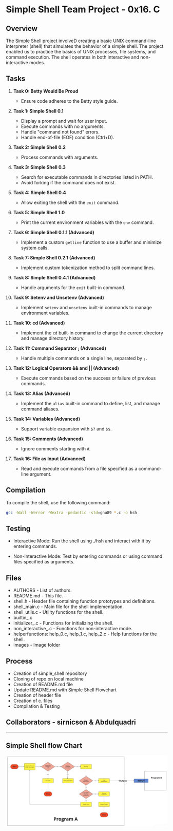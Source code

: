 # Simple Shell Team Project - 0x16. C

## Overview

The Simple Shell project involveD creating a basic UNIX command-line interpreter (shell) that simulates the behavior of a simple shell. The project enabled us to practice the basics  of UNIX processes, file systems, and command execution. The shell operates in both interactive and non-interactive modes.

## Tasks

1. **Task 0: Betty Would Be Proud**
   - Ensure code adheres to the Betty style guide.

2. **Task 1: Simple Shell 0.1**
   - Display a prompt and wait for user input.
   - Execute commands with no arguments.
   - Handle "command not found" errors.
   - Handle end-of-file (EOF) condition (Ctrl+D).

3. **Task 2: Simple Shell 0.2**
   - Process commands with arguments.

4. **Task 3: Simple Shell 0.3**
   - Search for executable commands in directories listed in PATH.
   - Avoid forking if the command does not exist.

5. **Task 4: Simple Shell 0.4**
   - Allow exiting the shell with the `exit` command.

6. **Task 5: Simple Shell 1.0**
   - Print the current environment variables with the `env` command.

7. **Task 6: Simple Shell 0.1.1 (Advanced)**
   - Implement a custom `getline` function to use a buffer and minimize system calls.

8. **Task 7: Simple Shell 0.2.1 (Advanced)**
   - Implement custom tokenization method to split command lines.

9. **Task 8: Simple Shell 0.4.1 (Advanced)**
   - Handle arguments for the `exit` built-in command.

10. **Task 9: Setenv and Unsetenv (Advanced)**
    - Implement `setenv` and `unsetenv` built-in commands to manage environment variables.

11. **Task 10: cd (Advanced)**
    - Implement the `cd` built-in command to change the current directory and manage directory history.

12. **Task 11: Command Separator ; (Advanced)**
    - Handle multiple commands on a single line, separated by `;`.

13. **Task 12: Logical Operators && and || (Advanced)**
    - Execute commands based on the success or failure of previous commands.

14. **Task 13: Alias (Advanced)**
    - Implement the `alias` built-in command to define, list, and manage command aliases.

15. **Task 14: Variables (Advanced)**
    - Support variable expansion with `$?` and `$$`.

16. **Task 15: Comments (Advanced)**
    - Ignore comments starting with `#`.

17. **Task 16: File as Input (Advanced)**
    - Read and execute commands from a file specified as a command-line argument.

## Compilation

To compile the shell, use the following command:

```bash
gcc -Wall -Werror -Wextra -pedantic -std=gnu89 *.c -o hsh
```

## Testing
- Interactive Mode: Run the shell using ./hsh and interact with it by entering commands.

- Non-Interactive Mode: Test by entering commands or using command files specified as arguments.

## Files
- AUTHORS - List of authors.
- README.md - This file.
- shell.h - Header file containing function prototypes and definitions.
- shell_main.c - Main file for the shell implementation.
- shell_utils.c - Utility functions for the shell.
- builtin_.c
- initializer_.c - Functions for initializing the shell.
- non_interactive_.c - Functions for non-interactive mode.
- helperfunctions: help_0.c, help_1.c, help_2.c - Help functions for the shell.
- images - Image folder


## Process
- Creation of simple_shell repository
- Cloning of repo on local machine
- Creation of README.md file
- Update README.md with Simple Shell Flowchart
- Creation of header file
- Creation of c. files
- Compilation & Testing

## Collaborators - sirnicson & Abdulquadri


--------------------------------------------

## Simple Shell flow Chart

![Simple Shell Flowchart](images/Simple%20Shell%20Flowchart.png)
